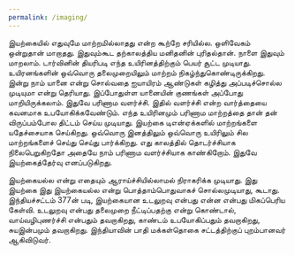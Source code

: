 ```yaml
---
permalink: /imaging/
---
```

இயற்கையில் எதுவுமே மாற்றமில்லாதது என்ற கூற்றே சரியில்ல. ஒளிவேகம் ஒன்றுதான் மாறாதது. இதுவும்கூட தற்காலத்திய மனிதனின் புரிதல்தான். நாளை இதுவும் மாறலாம். டார்வினின் தியரிபடி எந்த உயிரினத்திற்கும் பெயர் சூட்ட முடியாது. உயிரனங்களின் ஒவ்வொரு தலைமுறையிலும் மாற்றம் நிகழ்ந்துகொண்டிருக்கிறது. இன்று நாம் யானை என்று சொல்வதை ஐயாயிரம் ஆண்டுகள் கழித்து அப்படிச்சொல்ல முடியுமா என்று தெரியாது. இப்போதுள்ள யானையின் குணங்கள் அப்போது மாறியிருக்கலாம். இதுவே பரிணாம வளர்ச்சி. இதில் வளர்ச்சி என்ற வார்த்தையை கவனமாக உபயோகிக்கவேண்டும். எந்த உயிரினமும் பரிணாம மாற்றத்தை தான் தன் விருப்பம்போல திட்டம் செய்ய முடியாது. இயற்கை டிஎன்ஏக்களில் மாற்றங்களை யதேச்சையாக செய்கிறது. ஒவ்வொரு இனத்திலும் ஒவ்வொரு உயிரிலும் சில மாற்றங்களைச் செய்து செய்து பார்க்கிறது. எது காலத்தில் தொடர்ச்சியாக நிலைபெறுகிறதோ அதையே நாம் பரிணாம வளர்ச்சியாக காண்கிறோம். இதுவே இயற்கைத்தேர்வு எனப்படுகிறது.
 
இயற்கையல்ல என்று எதையும் ஆராய்ச்சியில்லாமல் நிராகரிக்க முடியாது. இது இயற்கை இது இயற்கையல்ல என்று பொத்தாம்பொதுவாகச் சொல்லமுடியாது, கூடாது. இந்தியச்சட்டம் 377ன் படி, இயற்கையான உடலுறவு என்பது என்ன என்பது மிகப்பெரிய கேள்வி. உடலுறவு என்பது தலைமுறை நீட்டிப்பதற்கு என்று கொண்டால், வாய்வழிபுணர்ச்சி என்பதும் தவறாகிறது, காண்டம் உபயோகிப்பதும் தவறாகிறது, சுயஇன்பமும் தவறாகிறது. இந்தியாவின் பாதி மக்கள்தொகை சட்டத்திற்குப் புறம்பானவர் ஆகிவிடுவர்.
